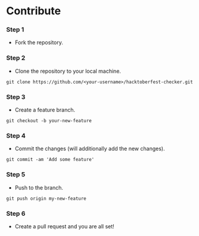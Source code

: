 # Contribute

### Step 1
- Fork the repository.

### Step 2
- Clone the repository to your local machine.
```
git clone https://github.com/<your-username>/hacktoberfest-checker.git
``` 

### Step 3
- Create a feature branch.
```
git checkout -b your-new-feature
```

### Step 4
- Commit the changes (will additionally add the new changes).
 ```
 git commit -am 'Add some feature'
 ``` 

### Step 5
- Push to the branch. 
```
git push origin my-new-feature
```

### Step 6
- Create a pull request and you are all set!
